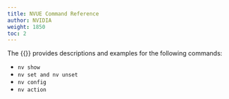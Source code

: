 ```yaml
---
title: NVUE Command Reference
author: NVIDIA
weight: 1850
toc: 2
---
```

The {{<exlink url="https://docs.nvidia.com/networking-ethernet-software/nvue-reference/" text="NVUE command reference for Cumulus Linux">}} provides descriptions and examples for the following commands:
- `nv show`
- `nv set and nv unset`
- `nv config`
- `nv action`
